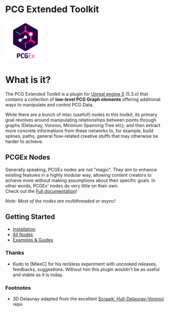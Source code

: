 # PCG Extended Toolkit 

![PCGEx](/Resources/Icon128.png)

# What is it?
 The PCG Extended Toolkit is a plugin for [Unreal engine 5](https://www.unrealengine.com/en-US/) (5.3.x) that contains a collection of **low-level PCG Graph elements** offering additional ways to manipulate and control PCG Data.

While there are a bunch of misc (useful!) nodes in this toolkit, its primary goal revolves around manipulating relationships between points through graphs (Delaunay, Voronoi, Minimum Spanning Tree etc); and then extract more concrete informations from these networks to, for example, build splines, paths, general flow-related creative stuffs that may otherwise be harder to achieve.

## PCGEx Nodes
Generally speaking, PCGEx nodes are not "magic". They aim to enhance existing features in a highly modular way, allowing content creators to achieve more without making assumptions about their specific goals. In other words, PCGEx' nodes do very little on their own.  
Check out the [Full documentation](https://nebukam.github.io/pcgextendedtoolkit/)!

*Note: Most of the nodes are multithreaded or async!*

## Getting Started
* [Installation](https://nebukam.github.io/pcgextendedtoolkit/installation/)
* [All Nodes](https://nebukam.github.io/pcgextendedtoolkit/nodes/)
* [Examples & Guides](https://nebukam.github.io/pcgextendedtoolkit/guides/)

### Thanks
- Kudo to [MikeC] for his reckless experiment with uncooked releases, feedbacks, suggestions. Without him this plugin wouldn't be as useful and stable as it is today.

### Footnotes
- 3D Delaunay adapted from the excellent [Scrawk' Hull-Delaunay-Voronoi](https://github.com/Scrawk/Hull-Delaunay-Voronoi) repo
